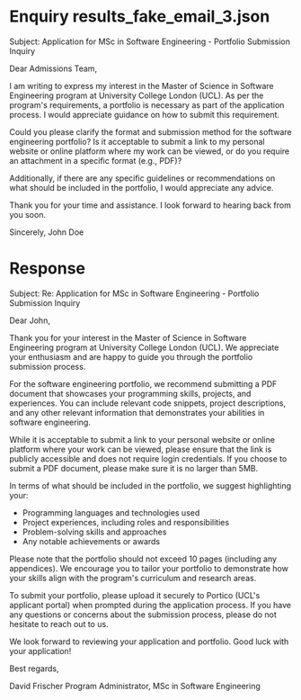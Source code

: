 
# Enquiry results_fake_email_3.json

Subject: Application for MSc in Software Engineering - Portfolio Submission Inquiry

Dear Admissions Team,

I am writing to express my interest in the Master of Science in Software Engineering program at University College London (UCL). As per the program's requirements, a portfolio is necessary as part of the application process. I would appreciate guidance on how to submit this requirement.

Could you please clarify the format and submission method for the software engineering portfolio? Is it acceptable to submit a link to my personal website or online platform where my work can be viewed, or do you require an attachment in a specific format (e.g., PDF)?

Additionally, if there are any specific guidelines or recommendations on what should be included in the portfolio, I would appreciate any advice.

Thank you for your time and assistance. I look forward to hearing back from you soon.

Sincerely,
John Doe

# Response

Subject: Re: Application for MSc in Software Engineering - Portfolio Submission Inquiry

Dear John,

Thank you for your interest in the Master of Science in Software Engineering program at University College London (UCL). We appreciate your enthusiasm and are happy to guide you through the portfolio submission process.

For the software engineering portfolio, we recommend submitting a PDF document that showcases your programming skills, projects, and experiences. You can include relevant code snippets, project descriptions, and any other relevant information that demonstrates your abilities in software engineering.

While it is acceptable to submit a link to your personal website or online platform where your work can be viewed, please ensure that the link is publicly accessible and does not require login credentials. If you choose to submit a PDF document, please make sure it is no larger than 5MB.

In terms of what should be included in the portfolio, we suggest highlighting your:

* Programming languages and technologies used
* Project experiences, including roles and responsibilities
* Problem-solving skills and approaches
* Any notable achievements or awards

Please note that the portfolio should not exceed 10 pages (including any appendices). We encourage you to tailor your portfolio to demonstrate how your skills align with the program's curriculum and research areas.

To submit your portfolio, please upload it securely to Portico (UCL's applicant portal) when prompted during the application process. If you have any questions or concerns about the submission process, please do not hesitate to reach out to us.

We look forward to reviewing your application and portfolio. Good luck with your application!

Best regards,

David Frischer
Program Administrator, MSc in Software Engineering

        